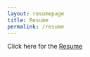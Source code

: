 ```yaml
---
layout: resumepage
title: Resume
permalink: /resume
---
```


Click here for the <a href="https://drive.google.com/file/d/1841ztFEeW0p9WkRt8uKApAg6TKRELpWO/view?usp=sharing" target="_blank">Resume</a>